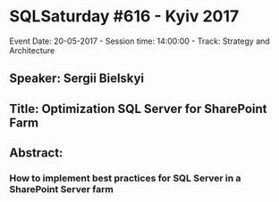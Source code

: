 # SQLSaturday #616 - Kyiv 2017
Event Date: 20-05-2017 - Session time: 14:00:00 - Track: Strategy and Architecture
## Speaker: Sergii Bielskyi
## Title: Optimization SQL Server for SharePoint Farm
## Abstract:
### How to implement best practices for SQL Server in a SharePoint Server farm
